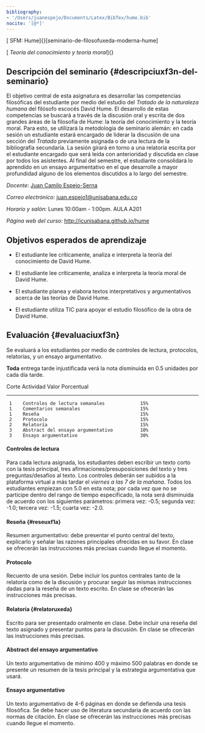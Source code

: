 ```yaml
---
bibliography:
- '/Users/juanespejo/Documents/Latex/BibTex/hume.bib'
nocite: '[@*]'
---
```


[ SFM: Hume]{}\[seminario-de-filosofuxeda-moderna-hume\]

[ *Teoría del conocimiento y teoría moral*]{}

Descripción del seminario {#descripciuxf3n-del-seminario}
-------------------------

El objetivo central de esta asignatura es desarrollar las competencias
filosóficas del estudiante por medio del estudio del *Tratado de la
naturaleza humana* del filósofo escocés David Hume. El desarrollo de
estas competencias se buscará a través de la discusión oral y escrita de
dos grandes áreas de la filosofía de Hume: la teoría del conocimiento y
la teoría moral. Para esto, se utilizará la metodología de seminario
alemán: en cada sesión un estudiante estará encargado de liderar la
discusión de una sección del *Tratado* previamente asignada o de una
lectura de la bibliografía secundaria. La sesión girará en torno a una
relatoría escrita por el estudiante encargado que será leída con
anterioridad y discutida en clase por todos los asistentes. Al final del
semestre, el estudiante consolidará lo aprendido en un ensayo
argumentativo en el que desarrolle a mayor profundidad alguno de los
elementos discutidos a lo largo del semestre.

*Docente:* [Juan Camilo Espejo-Serna]()

*Correo electrónico:* juan.espejo1@unisabana.edu.co

*Horario y salón:* Lunes 10:00am - 1:00pm. AULA A201

*Página web del curso:* http://jcunisabana.github.io/hume

Objetivos esperados de aprendizaje
----------------------------------

-   El estudiante lee críticamente, analiza e interpreta la teoría del
    conocimiento de David Hume.

-   El estudiante lee críticamente, analiza e interpreta la teoría moral
    de David Hume.

-   El estudiante planea y elabora textos interpretativos y
    argumentativos acerca de las teorías de David Hume.

-   El estudiante utiliza TIC para apoyar el estudio filosófico de la
    obra de David Hume.

Evaluación {#evaluaciuxf3n}
----------

Se evaluará a los estudiantes por medio de controles de lectura,
protocolos, relatorías, y un ensayo argumentativo.

**Toda** entrega tarde injustificada verá la nota disminuida en 0.5
unidades por cada día tarde.

   Corte  Actividad                            Valor Porcentual
  ------- ----------------------------------- ------------------
     1    Controles de lectura semanales             15%
     1    Comentarios semanales                      15%
     1    Reseña                                     15%
     2    Protocolo                                  15%
     2    Relatoría                                  15%
     3    Abstract del ensayo argumentativo          10%
     3    Ensayo argumentativo                       30%

#### Controles de lectura

Para cada lectura asignada, los estudiantes deben escribir un texto
corto con la tesis principal, tres afirmaciones/presuposiciones del
texto y tres preguntas/desafíos al texto. Los controles deberán ser
subidos a la plataforma virtual a más tardar el *viernes a las 7 de la
mañana*. Todos los estudiantes empiezan con 5.0 en esta nota; por cada
vez que no se participe dentro del rango de tiempo especificado, la nota
será disminuida de acuerdo con los siguientes parámetros: primera vez:
-0.5; segunda vez: -1.0; tercera vez: -1.5; cuarta vez: -2.0.

#### Reseña {#reseuxf1a}

Resumen argumentativo: debe presentar el punto central del texto,
explicarlo y señalar las razones principales ofrecidas en su favor. En
clase se ofrecerán las instrucciones más precisas cuando llegue el
momento.

#### Protocolo

Recuento de una sesión. Debe incluir los puntos centrales tanto de la
relatoría como de la discusión y procurar seguir las mismas
instrucciones dadas para la reseña de un texto escrito. En clase se
ofrecerán las instrucciones más precisas.

#### Relatoría {#relatoruxeda}

Escrito para ser presentado oralmente en clase. Debe incluir una reseña
del texto asignado y presentar puntos para la discusión. En clase se
ofrecerán las instrucciones más precisas.

#### Abstract del ensayo argumentativo

Un texto argumentativo de mínimo 400 y máximo 500 palabras en donde se
presente un resumen de la tesis principal y la estrategia argumentativa
que usará.

#### Ensayo argumentativo

Un texto argumentativo de 4-6 páginas en donde se defienda una tesis
filosófica. Se debe hacer uso de literatura secundaria de acuerdo con
las normas de citación. En clase se ofrecerán las instrucciones más
precisas cuando llegue el momento.

